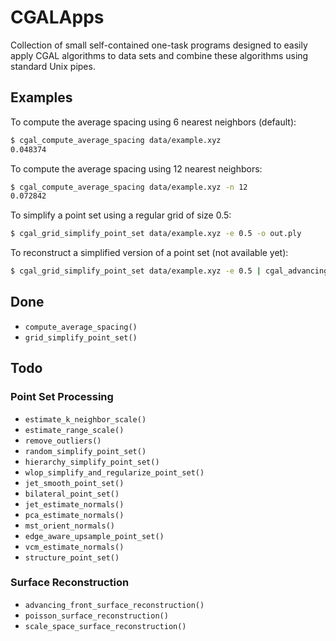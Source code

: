 # CGALApps

Collection of small self-contained one-task programs designed to
easily apply CGAL algorithms to data sets and combine these algorithms
using standard Unix pipes.

## Examples

To compute the average spacing using 6 nearest neighbors (default):

```sh
$ cgal_compute_average_spacing data/example.xyz
0.048374
```

To compute the average spacing using 12 nearest neighbors:

```sh
$ cgal_compute_average_spacing data/example.xyz -n 12
0.072842
```

To simplify a point set using a regular grid of size 0.5:

```sh
$ cgal_grid_simplify_point_set data/example.xyz -e 0.5 -o out.ply
```

To reconstruct a simplified version of a point set (not available yet):

```sh
$ cgal_grid_simplify_point_set data/example.xyz -e 0.5 | cgal_advancing_front_surface_reconstruction -o reco.off
```

## Done

* `compute_average_spacing()`
* `grid_simplify_point_set()`

## Todo

### Point Set Processing

* `estimate_k_neighbor_scale()`
* `estimate_range_scale()`
* `remove_outliers()`
* `random_simplify_point_set()`
* `hierarchy_simplify_point_set()`
* `wlop_simplify_and_regularize_point_set()`
* `jet_smooth_point_set()`
* `bilateral_point_set()`
* `jet_estimate_normals()`
* `pca_estimate_normals()`
* `mst_orient_normals()`
* `edge_aware_upsample_point_set()`
* `vcm_estimate_normals()`
* `structure_point_set()`

### Surface Reconstruction

* `advancing_front_surface_reconstruction()`
* `poisson_surface_reconstruction()`
* `scale_space_surface_reconstruction()`
